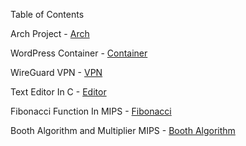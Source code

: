 Table of Contents

Arch Project - [Arch](https://github.com/EthanTark/EthanTark.github.io/blob/main/ArchWalk.md)

WordPress Container - [Container](https://github.com/EthanTark/EthanTark.github.io/blob/main/DockerComposeLab.md)

WireGuard VPN - [VPN](https://github.com/EthanTark/EthanTark.github.io/blob/main/WireGuardVPN.md)

Text Editor In C - [Editor](https://github.com/EthanTark/texteditor2.0)

Fibonacci Function In MIPS - [Fibonacci]()

Booth Algorithm and Multiplier MIPS - [Booth Algorithm]()
